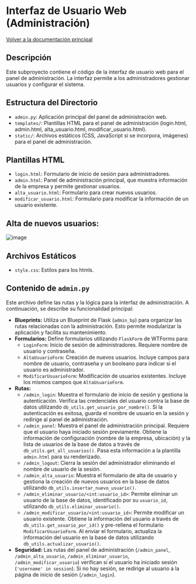 # Interfaz de Usuario Web (Administración)

[Volver a la documentación principal](README.md)

## Descripción

Este subproyecto contiene el código de la interfaz de usuario web para el panel de administración. La interfaz permite a los administradores gestionar usuarios y configurar el sistema.

## Estructura del Directorio

*   `admin.py`: Aplicación principal del panel de administración web.
*   `templates/`: Plantillas HTML para el panel de administración (login.html, admin.html, alta_usuario.html, modificar_usuario.html).
*   `static/`: Archivos estáticos (CSS, JavaScript si se incorpora, imágenes) para el panel de administración.

## Plantillas HTML

*   `login.html`: Formulario de inicio de sesión para administradores.
*   `admin.html`: Panel de administración principal, que muestra información de la empresa y permite gestionar usuarios.
*   `alta_usuario.html`: Formulario para crear nuevos usuarios.
*   `modificar_usuario.html`: Formulario para modificar la información de un usuario existente.

  ## Alta de nuevos usuarios:
![image](https://github.com/user-attachments/assets/339e1c53-3a88-4990-b7d1-c68ecf948bfe)

## Archivos Estáticos

*   `style.css`: Estilos para los htmls.

## Contenido de `admin.py`

Este archivo define las rutas y la lógica para la interfaz de administración. A continuación, se describe su funcionalidad principal:

*   **Blueprints:** Utiliza un Blueprint de Flask (`admin_bp`) para organizar las rutas relacionadas con la administración. Esto permite modularizar la aplicación y facilita su mantenimiento.
*   **Formularios:** Define formularios utilizando `FlaskForm` de WTForms para:
    *   `LoginForm`: Inicio de sesión de administradores. Requiere nombre de usuario y contraseña.
    *   `AltaUsuarioForm`: Creación de nuevos usuarios. Incluye campos para nombre de usuario, contraseña y un booleano para indicar si el usuario es administrador.
    *   `ModificarUsuarioForm`: Modificación de usuarios existentes.  Incluye los mismos campos que `AltaUsuarioForm`.
*   **Rutas:**
    *   `/admin_login`: Muestra el formulario de inicio de sesión y gestiona la autenticación.  Verifica las credenciales del usuario contra la base de datos utilizando `db_utils.get_usuario_por_nombre()`.  Si la autenticación es exitosa, guarda el nombre de usuario en la sesión y redirige al panel de administración.
    *   `/admin_panel`: Muestra el panel de administración principal. Requiere que el usuario haya iniciado sesión previamente.  Obtiene la información de configuración (nombre de la empresa, ubicación) y la lista de usuarios de la base de datos a través de `db_utils.get_all_usuarios()`.  Pasa esta información a la plantilla `admin.html` para su renderizado.
    *   `/admin_logout`: Cierra la sesión del administrador eliminando el nombre de usuario de la sesión.
    *   `/admin_alta_usuario`: Muestra el formulario de alta de usuario y gestiona la creación de nuevos usuarios en la base de datos utilizando `db_utils.insertar_nuevo_usuario()`.
    *   `/admin_eliminar_usuario/<int:usuario_id>`: Permite eliminar un usuario de la base de datos, identificado por su `usuario_id`, utilizando `db_utils.eliminar_usuario()`.
    *   `/admin_modificar_usuario/<int:usuario_id>`: Permite modificar un usuario existente. Obtiene la información del usuario a través de `db_utils.get_usuario_por_id()` y pre-rellena el formulario `ModificarUsuarioForm`. Al enviar el formulario, actualiza la información del usuario en la base de datos utilizando `db_utils.actualizar_usuario()`.
*   **Seguridad:** Las rutas del panel de administración (`/admin_panel`, `/admin_alta_usuario`, `/admin_eliminar_usuario`, `/admin_modificar_usuario`) verifican si el usuario ha iniciado sesión (`'username' in session`). Si no hay sesión, se redirige al usuario a la página de inicio de sesión (`/admin_login`).
